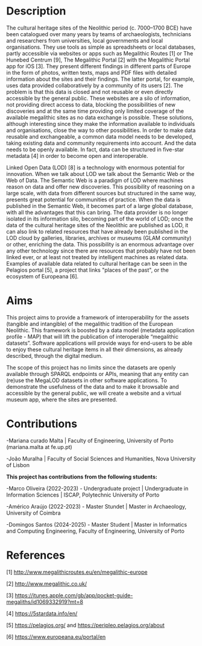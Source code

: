 # Description
The cultural heritage sites of the Neolithic period (c. 7000–1700 BCE) have been catalogued over many years by teams of archaeologists, technicians and researchers from universities, local governments and local organisations. They use tools as simple as spreadsheets or local databases, partly accessible via websites or apps such as Megalithic Routes [1] or The Hunebed Centrum [9], The Megalithic Portal [2] with the Megalithic Portal app for iOS [3]. They present different findings in different parts of Europe in the form of photos, written texts, maps and PDF files with detailed information about the sites and their findings. The latter portal, for example, uses data provided collaboratively by a community of its users [2]. The problem is that this data is closed and not reusable or even directly accessible by the general public. These websites are a silo of information, not providing direct access to data, blocking the possibilities of new discoveries and at the same time providing only limited coverage of the available megalithic sites as no data exchange is possible. These solutions, although interesting since they make the information available to individuals and organisations, close the way to other possibilities. In order to make data reusable and exchangeable, a common data model needs to be developed, taking existing data and community requirements into account. And the data needs to be openly available. In fact, data can be structured in five-star metadata [4] in order to become open and interoperable. 

Linked Open Data (LOD) [8] is a technology with enormous potential for innovation. When we talk about LOD we talk about the Semantic Web or the Web of Data. The Semantic Web is a paradigm of LOD where machines reason on data and offer new discoveries. This possibility of reasoning on a large scale, with data from different sources but structured in the same way, presents great potential for communities of practice. When the data is published in the Semantic Web, it becomes part of a large global database, with all the advantages that this can bring. The data provider is no longer isolated in its information silo, becoming part of the world of LOD; once the data of the cultural heritage sites of the Neolithic are published as LOD, it can also link to related resources that have already been published in the LOD cloud by galleries, libraries, archives or museums (GLAM community) or other, enriching the data. This possibility is an enormous advantage over any other technology since there are resources that probably have not been linked ever, or at least not treated by intelligent machines as related data. Examples of available data related to cultural heritage can be seen in the Pelagios portal [5], a project that links "places of the past", or the ecosystem of Europeana [6].

# Aims

This project aims to provide a framework of interoperability for the assets (tangible and intangible) of the megalithic tradition of the European Neolithic. This framework is boosted by a data model (metadata application profile - MAP) that will lift the publication of interoperable “megalithic datasets”. Software applications will provide ways for end-users to be able to enjoy these cultural heritage items in all their dimensions, as already described, through the digital medium.

The scope of this project has no limits since the datasets are openly available through SPARQL endpoints or APIs, meaning that any entity can (re)use the MegaLOD datasets in other software applications. To demonstrate the usefulness of the data and to make it browsable and accessible by the general public, we will create a website and a virtual museum app, where the sites are presented.

# Contributions

-Mariana curado Malta |  Faculty of Engineering, University of Porto (mariana.malta at fe.up.pt)

-João Muralha | Faculty of Social Sciences and Humanities, Nova University of Lisbon

**This project has contributions from the following students:**

-Marco Oliveira (2022-2023) - Undergraduate project | Undergraduate in Information Sciences | ISCAP, Polytechnic University of Porto 

-Américo Araújo (2022-2023) - Master Stundet | Master in Archaeology, University of Coimbra

-Domingos Santos (2024-2025) - Master Student | Master in Informatics and Computing Engineering, Faculty of Engineering, University of Porto


# References

[1] http://www.megalithicroutes.eu/en/megalithic-europe

[2] http://www.megalithic.co.uk/

[3] https://itunes.apple.com/gb/app/pocket-guide-megaliths/id1069332919?mt=8

[4] https://5stardata.info/en/

[5] https://pelagios.org/ and https://peripleo.pelagios.org/about

[6] https://www.europeana.eu/portal/en
